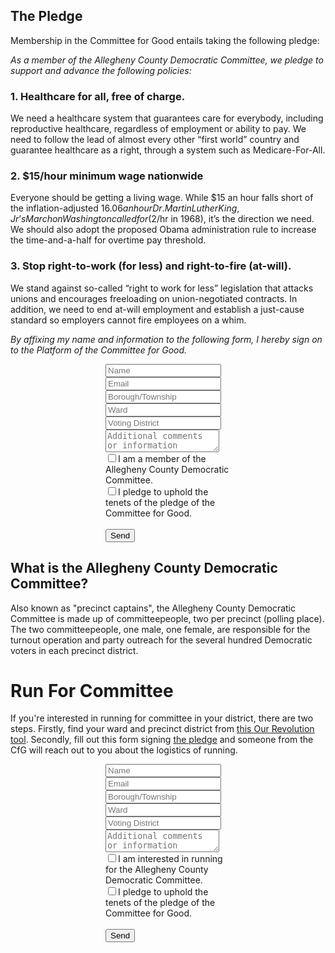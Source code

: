 ## The Pledge

Membership in the Committee for Good entails taking the following pledge: 

*As a member of the Allegheny County Democratic Committee, we pledge to support and advance the following policies:*

### 1. Healthcare for all, free of charge.

We need a healthcare system that guarantees care for everybody, including reproductive healthcare, regardless of employment or ability to pay. We need to follow the lead of almost every other “first world” country and guarantee healthcare as a right, through a system such as Medicare-For-All.

### 2. $15/hour minimum wage nationwide

Everyone should be getting a living wage. While $15 an hour falls short of the inflation-adjusted $16.06 an hour Dr. Martin Luther King, Jr’s March on Washington called for ($2/hr in 1968), it’s the direction we need. We should also adopt the proposed Obama administration rule to increase the time-and-a-half for overtime pay threshold.

### 3. Stop right-to-work (for less) and right-to-fire (at-will).

We stand against so-called “right to work for less” legislation that attacks unions and encourages freeloading on union-negotiated contracts. In addition, we need to end at-will employment and establish a just-cause standard so employers cannot fire employees on a whim.

*By affixing my name and information to the following form, I hereby sign on to the Platform of the Committee for Good.*

<div style="width: 200px; margin: auto;">
<form method="POST" action="https://formspree.io/sean@spb.li">
  <input type="text" name="name" placeholder="Name">
  <input type="email" name="email" placeholder="Email">
  <input type="text" name="borough" placeholder="Borough/Township">
  <input type="number" name="ward" placeholder="Ward">
  <input type="number" name="district" placeholder="Voting District">
  <textarea name="message" placeholder="Additional comments or information"></textarea>
  <input type="checkbox" name="member">I am a member of the Allegheny County Democratic Committee.<br />
  <input type="checkbox" name="pledge">I pledge to uphold the tenets of the pledge of the Committee for Good.<br />
  <br />
  <button type="submit">Send</button>
</form>
</div>

## What is the Allegheny County Democratic Committee?

Also known as "precinct captains", the Allegheny County Democratic Committee is made up of committeepeople, two per precinct (polling place). The two committeepeople, one male, one female, are responsible for the turnout operation and party outreach for the several hundred Democratic voters in each precinct district. 

# Run For Committee

If you're interested in running for committee in your district, there are two steps. Firstly, find your ward and precinct district from [this Our Revolution tool](http://transformtheparty.com/run-your-precinct/). Secondly, fill out this form signing [the pledge](#the-pledge) and someone from the CfG will reach out to you about the logistics of running.

<div style="width: 200px; margin: auto;">
<form method="POST" action="https://formspree.io/sean@spb.li">
  <input type="text" name="name" placeholder="Name">
  <input type="email" name="email" placeholder="Email">
  <input type="text" name="borough" placeholder="Borough/Township">
  <input type="number" name="ward" placeholder="Ward">
  <input type="number" name="district" placeholder="Voting District">
  <textarea name="message" placeholder="Additional comments or information"></textarea>
  <input type="checkbox" name="running">I am interested in running for the Allegheny County Democratic Committee.<br />
  <input type="checkbox" name="pledge">I pledge to uphold the tenets of the pledge of the Committee for Good.<br />
  <br />
  <button type="submit">Send</button>
</form>
</div>
